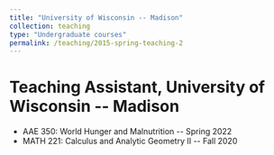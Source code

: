 ```yaml
---
title: "University of Wisconsin -- Madison"
collection: teaching
type: "Undergraduate courses"
permalink: /teaching/2015-spring-teaching-2
---
```


Teaching Assistant, University of Wisconsin -- Madison
======

- AAE 350: World Hunger and Malnutrition -- Spring 2022
- MATH 221: Calculus and Analytic Geometry II -- Fall 2020

